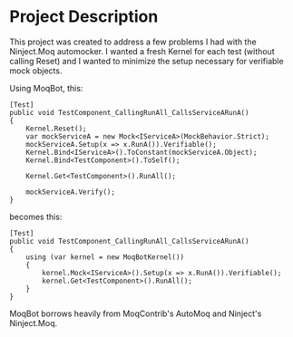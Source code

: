 # Project Description

This project was created to address a few problems I had with the Ninject.Moq automocker. I wanted a fresh Kernel for each test (without calling Reset) and I wanted to minimize the setup necessary for verifiable mock objects.

Using MoqBot, this:

    [Test]
    public void TestComponent_CallingRunAll_CallsServiceARunA()
    {
        Kernel.Reset();
        var mockServiceA = new Mock<IServiceA>(MockBehavior.Strict);
        mockServiceA.Setup(x => x.RunA()).Verifiable();
        Kernel.Bind<IServiceA>().ToConstant(mockServiceA.Object);
        Kernel.Bind<TestComponent>().ToSelf();

        Kernel.Get<TestComponent>().RunAll();

        mockServiceA.Verify();
    }

becomes this:

    [Test]
    public void TestComponent_CallingRunAll_CallsServiceARunA()
    {
        using (var kernel = new MoqBotKernel())
        {
            kernel.Mock<IServiceA>().Setup(x => x.RunA()).Verifiable();
            kernel.Get<TestComponent>().RunAll();
        }
    }

MoqBot borrows heavily from MoqContrib's AutoMoq and Ninject's Ninject.Moq. 
